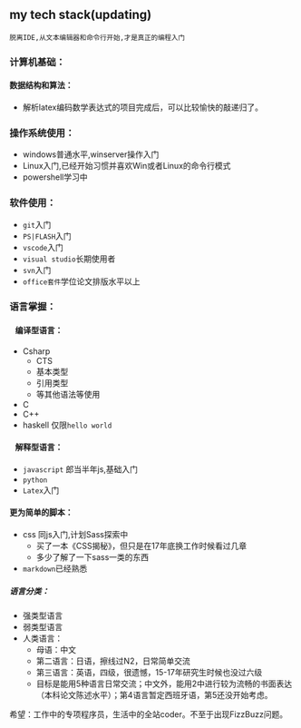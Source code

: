 ## my tech stack(updating)
`脱离IDE,从文本编辑器和命令行开始,才是真正的编程入门`

### 计算机基础：
#### 数据结构和算法：
* 解析latex编码数学表达式的项目完成后，可以比较愉快的敲递归了。

### 操作系统使用：
* windows普通水平,winserver操作入门
* Linux入门,已经开始习惯并喜欢Win或者Linux的命令行模式
* powershell学习中
 
### 软件使用：
* `git`入门
* `PS|FLASH`入门
* `vscode`入门
* `visual studio`长期使用者
* `svn`入门
* `office套件`学位论文排版水平以上

### 语言掌握：

#### &nbsp;&nbsp;&nbsp;编译型语言：
* Csharp
  * CTS
  * 基本类型
  * 引用类型
  * 等其他语法等使用
* C
* C++
* haskell 仅限`hello world`

#### &nbsp;&nbsp;&nbsp;解释型语言：
* `javascript` 郎当半年js,基础入门
* `python`
* `Latex`入门
#### 更为简单的脚本：
* css 同js入门,计划Sass探索中
  * 买了一本《CSS揭秘》，但只是在17年底换工作时候看过几章
  * 多少了解了一下sass一类的东西
* `markdown`已经熟悉 

##### 语言分类：
* 强类型语言
* 弱类型语言
* 人类语言：
  * 母语：中文
  * 第二语言：日语，擦线过N2，日常简单交流
  * 第三语言：英语，四级，很遗憾，15-17年研究生时候也没过六级
  * 目标是能用5种语言日常交流；中文外，能用2中进行较为流畅的书面表达（本科论文陈述水平）；第4语言暂定西班牙语，第5还没开始考虑。
  


希望：工作中的专项程序员，生活中的全站coder。不至于出现FizzBuzz问题。